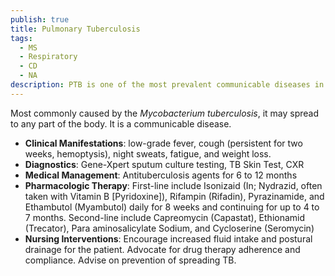 ```yaml
---
publish: true
title: Pulmonary Tuberculosis
tags:
  - MS
  - Respiratory
  - CD
  - NA
description: PTB is one of the most prevalent communicable diseases in the modern day, caused by the agent Mycobacterium tuberculosis.
---
```

Most commonly caused by the *Mycobacterium tuberculosis*, it may spread to any part of the body. It is a communicable disease.
- **Clinical Manifestations**: low-grade fever, cough (persistent for two weeks, hemoptysis), night sweats, fatigue, and weight loss.
- **Diagnostics**: Gene-Xpert sputum culture testing, TB Skin Test, CXR
- **Medical Management**: Antituberculosis agents for 6 to 12 months
- **Pharmacologic Therapy**: First-line include Isonizaid (In; Nydrazid, often taken with Vitamin B \[Pyridoxine]), Rifampin (Rifadin), Pyrazinamide, and Ethambutol (Myambutol) daily for 8 weeks and continuing for up to 4 to 7 months. Second-line include Capreomycin (Capastat), Ethionamid (Trecator), Para aminosalicylate Sodium, and Cycloserine (Seromycin)
- **Nursing Interventions**: Encourage increased fluid intake and postural drainage for the patient. Advocate for drug therapy adherence and compliance. Advise on prevention of spreading TB.
